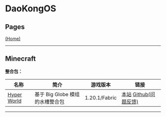 # DaoKongOS

## Pages

[(Home)](/)

---

## Minecraft

**整合包：**

| 名称              | 简介 | 游戏版本 | 链接                                                                                                              |
|-----------------| --- |------|-----------------------------------------------------------------------------------------------------------------|
| [Hyper World](/pages/minecrafts/modpacks/hyper-world/) | 基于 Big Globe 模组的水槽整合包 | 1.20.1/Fabric | [本站](/pages/minecrafts/modpacks/hyper-world/) [Github(问题反馈)](https://github.com/YELANDAOKONG/McPackHyperWorld)  |

---

<script src="https://giscus.app/client.js"
        data-repo="YELANDAOKONG/DaoKongOS"
        data-repo-id="R_kgDOOCWX7g"
        data-category="Announcements"
        data-category-id="DIC_kwDOOCWX7s4CngzH"
        data-mapping="pathname"
        data-strict="0"
        data-reactions-enabled="1"
        data-emit-metadata="0"
        data-input-position="top"
        data-theme="preferred_color_scheme"
        data-lang="zh-CN"
        crossorigin="anonymous"
        async>
</script>
